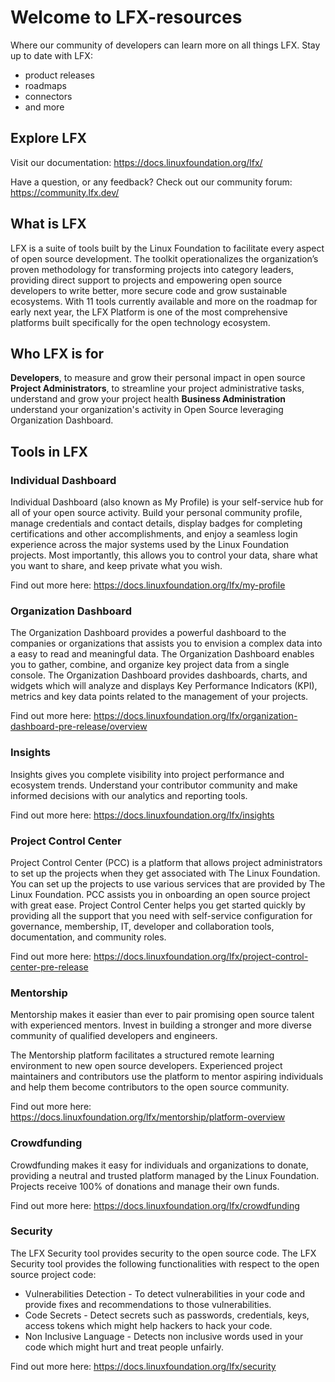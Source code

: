 # Welcome to LFX-resources
Where our community of developers can learn more on all things LFX. 
Stay up to date with LFX:
* product releases
* roadmaps
* connectors
* and more

## Explore LFX
Visit our documentation: https://docs.linuxfoundation.org/lfx/

Have a question, or any feedback? Check out our community forum: https://community.lfx.dev/



## What is LFX

LFX is a suite of tools built by the Linux Foundation to facilitate every aspect of open source development. The toolkit operationalizes the organization’s proven methodology for transforming projects into category leaders, providing direct support to projects and empowering open source developers to write better, more secure code and grow sustainable ecosystems.
With 11 tools currently available and more on the roadmap for early next year, the LFX Platform is one of the most comprehensive platforms built specifically for the open technology ecosystem.

## Who LFX is for
**Developers**, to measure and grow their personal impact in open source
**Project Administrators**, to streamline your project administrative tasks, understand and grow your project health
**Business Administration** understand your organization's activity in Open Source leveraging Organization Dashboard. 

## Tools in LFX
### Individual Dashboard
Individual Dashboard (also known as My Profile) is your self-service hub for all of your open source activity. Build your personal community profile, manage credentials and contact details, display badges for completing certifications and other accomplishments, and enjoy a seamless login experience across the major systems used by the Linux Foundation projects. Most importantly, this allows you to control your data, share what you want to share, and keep private what you wish.

Find out more here: https://docs.linuxfoundation.org/lfx/my-profile

### Organization Dashboard
The Organization Dashboard provides a powerful dashboard to the companies or organizations that assists you to envision a complex data into a easy to read and meaningful data. The Organization Dashboard enables you to gather, combine, and organize key project data from a single console. The Organization Dashboard provides dashboards, charts, and widgets which will analyze and displays Key Performance Indicators (KPI), metrics and key data points related to the management of your projects.

Find out more here:
https://docs.linuxfoundation.org/lfx/organization-dashboard-pre-release/overview

### Insights
Insights gives you complete visibility into project performance and ecosystem trends. Understand your contributor community and make informed decisions with our analytics and reporting tools.

Find out more here: https://docs.linuxfoundation.org/lfx/insights

### Project Control Center
Project Control Center (PCC) is a platform that allows project administrators to set up the projects when they get associated with The Linux Foundation. You can set up the projects to use various services that are provided by The Linux Foundation.
PCC assists you in onboarding an open source project with great ease. Project Control Center helps you get started quickly by providing all the support that you need with self-service configuration for governance, membership, IT, developer and collaboration tools, documentation, and community roles.

Find out more here: https://docs.linuxfoundation.org/lfx/project-control-center-pre-release

### Mentorship 
Mentorship makes it easier than ever to pair promising open source talent with experienced mentors. Invest in building a stronger and more diverse community of qualified developers and engineers.

The Mentorship platform facilitates a structured remote learning environment to new open source developers. Experienced project maintainers and contributors use the platform to mentor aspiring individuals and help them become contributors to the open source community.

Find out more here: https://docs.linuxfoundation.org/lfx/mentorship/platform-overview

### Crowdfunding
Crowdfunding makes it easy for individuals and organizations to donate, providing a neutral and trusted platform managed by the Linux Foundation. Projects receive 100% of donations and manage their own funds.

Find out more here: https://docs.linuxfoundation.org/lfx/crowdfunding

### Security
The LFX Security tool provides security to the open source code. The LFX Security tool provides the following functionalities with respect to the open source project code:
* Vulnerabilities Detection - To detect vulnerabilities in your code and provide fixes and recommendations to those vulnerabilities.
* Code Secrets - Detect secrets such as passwords, credentials, keys, access tokens which might help hackers to hack your code.
* Non Inclusive Language - Detects non inclusive words used in your code which might hurt and treat people unfairly.

Find out more here: 
https://docs.linuxfoundation.org/lfx/security
